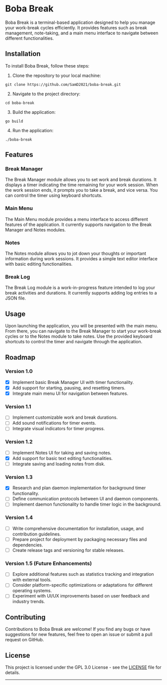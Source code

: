 # Boba Break

Boba Break is a terminal-based application designed to help you manage your work-break cycles efficiently. It provides features such as break management, note-taking, and a main menu interface to navigate between different functionalities.

## Installation

To install Boba Break, follow these steps:

1. Clone the repository to your local machine:

```
git clone https://github.com/SamD2021/boba-break.git
```

2. Navigate to the project directory:

```
cd boba-break
```

3. Build the application:

```
go build
```

4. Run the application:

```
./boba-break
```

## Features

### Break Manager

The Break Manager module allows you to set work and break durations. It displays a timer indicating the time remaining for your work session. When the work session ends, it prompts you to take a break, and vice versa. You can control the timer using keyboard shortcuts.

### Main Menu

The Main Menu module provides a menu interface to access different features of the application. It currently supports navigation to the Break Manager and Notes modules.

### Notes

The Notes module allows you to jot down your thoughts or important information during work sessions. It provides a simple text editor interface with basic editing functionalities.

### Break Log

The Break Log module is a work-in-progress feature intended to log your break activities and durations. It currently supports adding log entries to a JSON file.

## Usage

Upon launching the application, you will be presented with the main menu. From there, you can navigate to the Break Manager to start your work-break cycles or to the Notes module to take notes. Use the provided keyboard shortcuts to control the timer and navigate through the application.

## Roadmap

### Version 1.0
- [x] Implement basic Break Manager UI with timer functionality.
- [x] Add support for starting, pausing, and resetting timers.
- [x] Integrate main menu UI for navigation between features.

### Version 1.1
- [ ] Implement customizable work and break durations.
- [ ] Add sound notifications for timer events.
- [ ] Integrate visual indicators for timer progress.

### Version 1.2
- [ ] Implement Notes UI for taking and saving notes.
- [x] Add support for basic text editing functionalities.
- [ ] Integrate saving and loading notes from disk.

### Version 1.3
- [x] Research and plan daemon implementation for background timer functionality.
- [ ] Define communication protocols between UI and daemon components.
- [ ] Implement daemon functionality to handle timer logic in the background.

### Version 1.4
- [ ] Write comprehensive documentation for installation, usage, and contribution guidelines.
- [ ] Prepare project for deployment by packaging necessary files and dependencies.
- [ ] Create release tags and versioning for stable releases.

### Version 1.5 (Future Enhancements)
- [ ] Explore additional features such as statistics tracking and integration with external tools.
- [ ] Consider platform-specific optimizations or adaptations for different operating systems.
- [ ] Experiment with UI/UX improvements based on user feedback and industry trends.

## Contributing

Contributions to Boba Break are welcome! If you find any bugs or have suggestions for new features, feel free to open an issue or submit a pull request on GitHub.

## License

This project is licensed under the GPL 3.0 License - see the [LICENSE](LICENSE) file for details.

---

